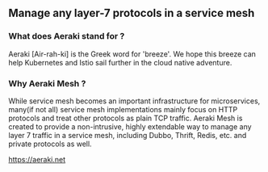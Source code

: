 ## Manage any layer-7 protocols in a service mesh

### What does Aeraki stand for ? ##
Aeraki [Air-rah-ki] is the Greek word for 'breeze'. We hope this breeze can help Kubernetes and Istio sail further in the cloud native adventure. 

### Why Aeraki Mesh ? ###
While service mesh becomes an important infrastructure for microservices, many(if not all) service mesh implementations mainly focus on HTTP protocols and treat other protocols as plain TCP traffic. Aeraki Mesh is created to provide a non-intrusive, highly extendable way to manage any layer 7 traffic in a service mesh, including Dubbo, Thrift, Redis, etc. and private protocols as well.

https://aeraki.net

